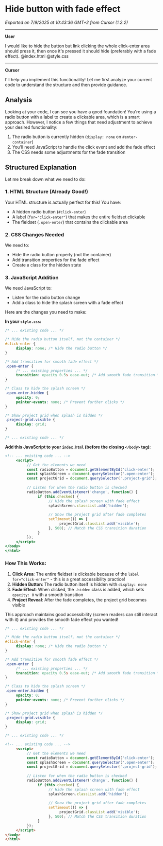 # Hide button with fade effect
_Exported on 7/9/2025 at 10:43:36 GMT+2 from Cursor (1.2.2)_

---

**User**

I would like to hide the button but link clicking the whole click-enter area should press it, then once it's pressed it should hide (preferably with a fade effect). @index.html @style.css 

---

**Cursor**

I'll help you implement this functionality! Let me first analyze your current code to understand the structure and then provide guidance.


## Analysis

Looking at your code, I can see you have a good foundation! You're using a radio button with a label to create a clickable area, which is a smart approach. However, I notice a few things that need adjustment to achieve your desired functionality:

1. The radio button is currently hidden (`display: none` on `#enter-container`)
2. You'll need JavaScript to handle the click event and add the fade effect
3. The CSS needs some adjustments for the fade transition

## Structured Explanation

Let me break down what we need to do:

### 1. **HTML Structure** (Already Good!)
Your HTML structure is actually perfect for this! You have:
- A hidden radio button (`#click-enter`)
- A label (`for="click-enter"`) that makes the entire fieldset clickable
- The fieldset (`.open-enter`) that contains the clickable area

### 2. **CSS Changes Needed**
We need to:
- Hide the radio button properly (not the container)
- Add transition properties for the fade effect
- Create a class for the hidden state

### 3. **JavaScript Addition**
We need JavaScript to:
- Listen for the radio button change
- Add a class to hide the splash screen with a fade effect

Here are the changes you need to make:

**In your `style.css`:**
```css:style.css
/* ... existing code ... */

/* Hide the radio button itself, not the container */
#click-enter {
     display: none; /* Hide the radio button */
}

/* Add transition for smooth fade effect */
.open-enter {
     /* ... existing properties ... */
     transition: opacity 0.5s ease-out; /* Add smooth fade transition */
}

/* Class to hide the splash screen */
.open-enter.hidden {
     opacity: 0;
     pointer-events: none; /* Prevent further clicks */
}

/* Show project grid when splash is hidden */
.project-grid.visible {
     display: grid;
}

/* ... existing code ... */
```

**Add this JavaScript to your `index.html` (before the closing `</body>` tag):**
```html:index.html
<!-- ... existing code ... -->
     <script>
          // Get the elements we need
          const radioButton = document.getElementById('click-enter');
          const splashScreen = document.querySelector('.open-enter');
          const projectGrid = document.querySelector('.project-grid');
          
          // Listen for when the radio button is checked
          radioButton.addEventListener('change', function() {
               if (this.checked) {
                    // Hide the splash screen with fade effect
                    splashScreen.classList.add('hidden');
                    
                    // Show the project grid after fade completes
                    setTimeout(() => {
                         projectGrid.classList.add('visible');
                    }, 500); // Match the CSS transition duration
               }
          });
     </script>
</body>
</html>
```

### How This Works:

1. **Click Area**: The entire fieldset is clickable because of the `label for="click-enter"` - this is a great accessibility practice!
2. **Hidden Button**: The radio button itself is hidden with `display: none`
3. **Fade Effect**: When clicked, the `.hidden` class is added, which sets `opacity: 0` with a smooth transition
4. **Project Reveal**: After the fade completes, the project grid becomes visible

This approach maintains good accessibility (screen readers can still interact with it) and provides the smooth fade effect you wanted!

```css
/* ... existing code ... */

/* Hide the radio button itself, not the container */
#click-enter {
     display: none; /* Hide the radio button */
}

/* Add transition for smooth fade effect */
.open-enter {
     /* ... existing properties ... */
     transition: opacity 0.5s ease-out; /* Add smooth fade transition */
}

/* Class to hide the splash screen */
.open-enter.hidden {
     opacity: 0;
     pointer-events: none; /* Prevent further clicks */
}

/* Show project grid when splash is hidden */
.project-grid.visible {
     display: grid;
}

/* ... existing code ... */
```

```html
<!-- ... existing code ... -->
     <script>
          // Get the elements we need
          const radioButton = document.getElementById('click-enter');
          const splashScreen = document.querySelector('.open-enter');
          const projectGrid = document.querySelector('.project-grid');
          
          // Listen for when the radio button is checked
          radioButton.addEventListener('change', function() {
               if (this.checked) {
                    // Hide the splash screen with fade effect
                    splashScreen.classList.add('hidden');
                    
                    // Show the project grid after fade completes
                    setTimeout(() => {
                         projectGrid.classList.add('visible');
                    }, 500); // Match the CSS transition duration
               }
          });
     </script>
</body>
</html>
```

